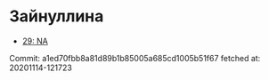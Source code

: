 # Зайнуллина
- [29: NA](29.md)

Commit: a1ed70fbb8a81d89b1b85005a685cd1005b51f67
 fetched at: 20201114-121723
